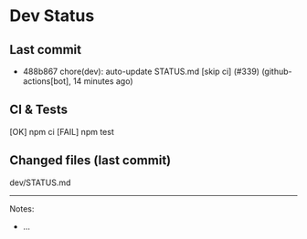 # Dev Status

## Last commit
- 488b867 chore(dev): auto-update STATUS.md [skip ci] (#339) (github-actions[bot], 14 minutes ago)
## CI & Tests
[OK] npm ci
[FAIL] npm test

## Changed files (last commit)
dev/STATUS.md

---
Notes:
- ...
